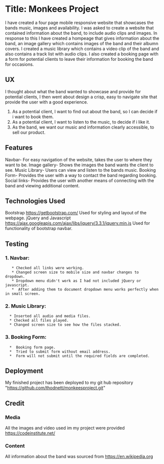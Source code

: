 # Title: Monkees Project

I have created a four page mobile responsive website that showcases the bands music, images and availability.
I was asked to create a website that contained information about the band, to include audio clips and images.
In response to this I have created a hompeage that gives information about the band, an image gallery which contains images of the band and their albumn covers. 
I created a music library which contains a video clip of the band and also contains a track list with audio clips. I also created a booking page with a form for potential clients to leave their information for booking the band for occasions.

## UX
I thought about what the band wanted to showcase and provide for potential clients, I then went about design a crisp, easy to navigate site that provide the user with a good experience.

1. As a potential client, I want to find out about the band, so I can decide if i want to book them.
2. As a potential client, I want to listen to the music, to decide if i like it.
3. As the band, we want our music and information clearly accessible, to sell our product.


## Features
Navbar- For easy navigation of the website, takes the user to where they want to be.
Image gallery- Shows the images the band wants the client to see.
Music Library- Users can view and listen to the bands music.
Booking Form- Provides the user with a way to contact the band regarding booking.
Social links- Provides the user with another means of connecting with the band and viewing additional content.

## Technologies Used 
Bootstrap https://getbootstrap.com/ Used for styling and layout of the webpage.
jQuery and Javascript  https://ajax.googleapis.com/ajax/libs/jquery/3.3.1/jquery.min.js Used for functionality of bootstrap navbar.

## Testing

### 1. Navbar:
       * Checked all links were working.
       * Changed screen size to mobile size and navbar changes to dropdown.
       * Dropdown menu didn't work as I had not included jQuery or javascript.
       *  After adding them to document dropdown menu works perfectly when in small screen.

### 2. Music Library:
      * Inserted all audio and media files.
      * Checked all files played.
      * Changed screen size to see how the files stacked.

### 3. Booking Form:
      *  Booking form page.
      *  Tried to submit form without email address.
      *  Form will not submit until the required fields are completed.


## Deployment
 My finished project has been deployed to my git hub repository "https://github.com/thodnett/monkeesproject.git"


## Credit 

### Media 
All the images and video used im my project were provided https://codeinstitute.net/

### Content 
All information about the band was sourced from https://en.wikipedia.org  


